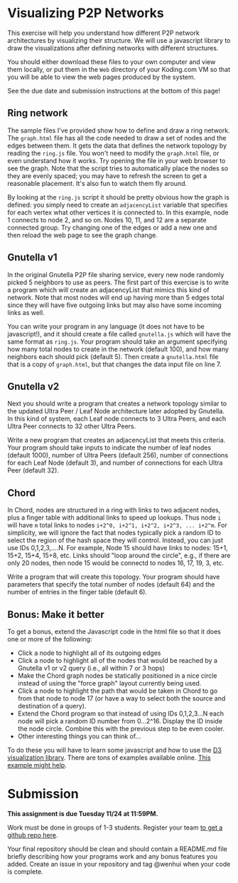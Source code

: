 # Visualizing P2P Networks
This exercise will help you understand how different P2P network architectures by visualizing their structure.  We will use a javascript library to draw the visualizations after defining networks with different structures.

You should either download these files to your own computer and view them locally, or put them in the ``Web`` directory of your Koding.com VM so that you will be able to view the web pages produced by the system.

See the due date and submission instructions at the bottom of this page!

## Ring network
The sample files I've provided show how to define and draw a ring network.  The ``graph.html`` file has all the code needed to draw a set of nodes and the edges between them.  It gets the data that defines the network topology by reading the ``ring.js`` file.  You won't need to modify the ``graph.html`` file, or even understand how it works.  Try opening the file in your web browser to see the graph.  Note that the script tries to automatically place the nodes so they are evenly spaced; you may have to refresh the screen to get a reasonable placement. It's also fun to watch them fly around.

By looking at the ``ring.js`` script it should be pretty obvious how the graph is defined: you simply need to create an ``adjacencyList`` variable that specifies for each vertex what other vertices it is connected to.  In this example, node 1 connects to node 2, and so on.  Nodes 10, 11, and 12 are a separate connected group.  Try changing one of the edges or add a new one and then reload the web page to see the graph change.

## Gnutella v1
In the original Gnutella P2P file sharing service, every new node randomly picked 5 neighbors to use as peers.  The first part of this exercise is to write a program which will create an adjacencyList that mimics this kind of network.  Note that most nodes will end up having more than 5 edges total since they will have five outgoing links but may also have some incoming links as well.

You can write your program in any language (it does not have to be javascript!), and it should create a file called ``gnutella.js`` which will have the same format as ``ring.js``.  Your program should take an argument specifying how many total nodes to create in the network (default 100), and how many neighbors each should pick (default 5).  Then create a ``gnutella.html`` file that is a copy of ``graph.html``, but that changes the data input file on line 7.

## Gnutella v2
Next you should write a program that creates a network topology similar to the updated Ultra Peer / Leaf Node architecture later adopted by Gnutella.  In this kind of system, each Leaf node connects to 3 Ultra Peers, and each Ultra Peer connects to 32 other Ultra Peers.

Write a new program that creates an adjacencyList that meets this criteria. Your program should take inputs to indicate the number of leaf nodes (default 1000), number of Ultra Peers (default 256), number of connections for each Leaf Node (default 3), and number of connections for each Ultra Peer (default 32).

## Chord
In Chord, nodes are structured in a ring with links to two adjacent nodes, plus a finger table with additional links to speed up lookups.  Thus node ``i`` will have ``m`` total links to nodes ``i+2^0, i+2^1, i+2^2, i+2^3, ... i+2^m``.   For simplicity, we will ignore the fact that nodes typically pick a random ID to select the region of the hash space they will control. Instead, you can just use IDs 0,1,2,3,....N.  For example, Node 15 should have links to nodes: 15+1, 15+2, 15+4, 15+8, etc. Links should "loop around the circle", e.g., if there are only 20 nodes, then node 15 would be connectd to nodes 16, 17, 19, 3, etc.

Write a program that will create this topology.  Your program should have parameters that specify the total number of nodes (default 64) and the number of entries in the finger table (default 6).

## Bonus: Make it better
To get a bonus, extend the Javascript code in the html file so that it does one or more of the following:
  - Click a node to highlight all of its outgoing edges
  - Click a node to highlight all of the nodes that would be reached by a Gnutella v1 or v2 query (i.e., all within 7 or 3 hops)
  - Make the Chord graph nodes be statically positioned in a nice circle instead of using the "force graph" layout currently being used.
  - Click a node to highlight the path that would be taken in Chord to go from that node to node 17 (or have a way to select both the source and destination of a query).
  - Extend the Chord program so that instead of using IDs 0,1,2,3...N each node will pick a random ID number from 0...2^16. Display the ID inside the node circle. Combine this with the previous step to be even cooler.
  - Other interesting things you can think of...

To do these you will have to learn some javascript and how to use the [D3 visualization library](http://d3js.org/). There are tons of examples available online.  [This example might help](http://jsfiddle.net/tristanreid/xReHA/636/).


# Submission
**This assignment is due Tuesday 11/24 at 11:59PM.**

Work must be done in groups of 1-3 students.  Register your team [to get a github repo here](https://classroom.github.com/group-assignment-invitations/aeaeb8299f81479c0ce9af3d1c150c98).

Your final repository should be clean and should contain a README.md file briefly describing how your programs work and any bonus features you added. Create an issue in your repository and tag @wenhui when your code is complete.
